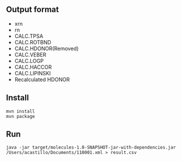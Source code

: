 ## Output format
- xrn
- rn
- CALC.TPSA
- CALC.ROTBND
- CALC.HDONOR(Removed)
- CALC.VEBER
- CALC.LOGP
- CALC.HACCOR
- CALC.LIPINSKI
- Recalculated HDONOR

## Install

```
mvn install
mvn package
```

## Run 

```
java -jar target/molecules-1.0-SNAPSHOT-jar-with-dependencies.jar /Users/acastillo/Documents/110001.xml > result.csv
```

